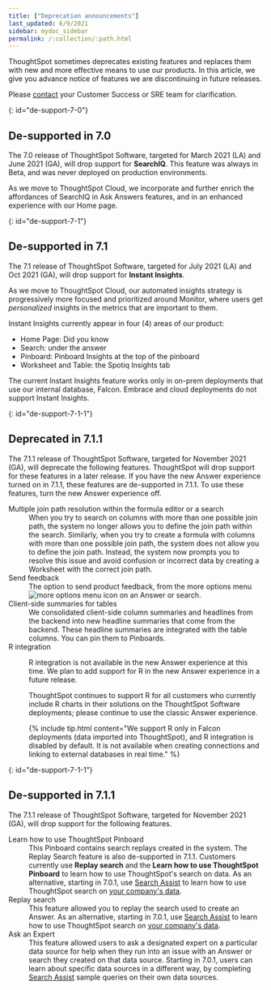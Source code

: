 ```yaml
---
title: ["Deprecation announcements"]
last_updated: 6/9/2021
sidebar: mydoc_sidebar
permalink: /:collection/:path.html
---
```


ThoughtSpot sometimes deprecates existing features and replaces them with new and more effective means to use our products.  In this article, we give you advance notice of features we are discontinuing in future releases.

Please [contact](https://community.thoughtspot.com/customers/s/contactsupport) your Customer Success or SRE team for clarification.

{: id="de-support-7-0"}
## De-supported in 7.0

The 7.0 release of ThoughtSpot Software, targeted for March 2021 (LA) and June 2021 (GA), will drop support for  **SearchIQ**. This feature was always in Beta, and was never deployed on production environments.

As we move to ThoughtSpot Cloud, we incorporate and further enrich the affordances of SearchIQ in Ask Answers features, and in an enhanced experience with our Home page.

{: id="de-support-7-1"}
## De-supported in 7.1

The 7.1 release of ThoughtSpot Software, targeted for July 2021 (LA) and Oct 2021 (GA), will drop support for  **Instant Insights**.

As we move to ThoughtSpot Cloud, our automated insights strategy is progressively more focused and prioritized around Monitor, where users get _personalized_ insights in the metrics that are important to them.

Instant Insights currently appear in four (4) areas of our product:

- Home Page: Did you know
- Search: under the answer
- Pinboard: Pinboard Insights at the top of the pinboard
- Worksheet and Table: the Spotiq Insights tab

The current Instant Insights feature works only in on-prem deployments that use our internal database, Falcon. Embrace and cloud deployments do not support Instant Insights.  

{: id="de-support-7-1-1"}
## Deprecated in 7.1.1
The 7.1.1 release of ThoughtSpot Software, targeted for November 2021 (GA), will deprecate the following features. ThoughtSpot will drop support for these features in a later release. If you have the new Answer experience turned on in 7.1.1, these features are de-supported in 7.1.1. To use these features, turn the new Answer experience off.

<dl>
<dlentry><dt>Multiple join path resolution within the formula editor or a search</dt>
<dd>When you try to search on columns with more than one possible join path, the system no longer allows you to define the join path within the search. Similarly, when you try to create a formula with columns with more than one possible join path, the system does not allow you to define the join path. Instead, the system now prompts you to resolve this issue and avoid confusion or incorrect data by creating a Worksheet with the correct join path.</dd></dlentry>
<dlentry><dt>Send feedback</dt>
<dd>The option to send product feedback, from the more options menu <img src="{{ site.baseurl }}/images/icon-more-10px.png" alt="more options menu icon" class="inline"/> on an Answer or search.</dd></dlentry>
<dlentry><dt>Client-side summaries for tables</dt>
<dd>We consolidated client-side column summaries and headlines from the backend into new headline summaries that come from the backend. These headline summaries are integrated with the table columns. You can pin them to Pinboards.</dd></dlentry>
<dlentry><dt>R integration</dt>
<dd><p>R integration is not available in the new Answer experience at this time. We plan to add support for R in the new Answer experience in a future release.</p>
<p>ThoughtSpot continues to support R for all customers who currently include R charts in their solutions on the ThoughtSpot Software deployments; please continue to use the classic Answer experience.</p>
{% include tip.html content="We support R only in Falcon deployments (data imported into ThoughtSpot), and R integration is disabled by default. It is not available when creating connections and linking to external databases in real time." %}</dd></dlentry>
</dl>

{: id="de-support-7-1-1"}
## De-supported in 7.1.1
The 7.1.1 release of ThoughtSpot Software, targeted for November 2021 (GA), will drop support for the following features.

<dl><dlentry><dt>Learn how to use ThoughtSpot Pinboard</dt>
<dd>This Pinboard contains search replays created in the system. The Replay Search feature is also de-supported in 7.1.1. Customers currently use <strong>Replay search</strong> and the <strong>Learn how to use ThoughtSpot Pinboard</strong> to learn how to use ThoughtSpot's search on data. As an alternative, starting in 7.0.1, use <a href="https://docs.thoughtspot.com/7.0/end-user/onboarding/search-assist.html">Search Assist</a> to learn how to use ThoughtSpot search on <a href="https://docs.thoughtspot.com/7.0/admin/worksheets/search-assist-coach.html">your company's data</a>.</dd></dlentry>
<dlentry><dt>Replay search</dt>
<dd>This feature allowed you to replay the search used to create an Answer. As an alternative, starting in 7.0.1, use <a href="https://docs.thoughtspot.com/7.0/end-user/onboarding/search-assist.html">Search Assist</a> to learn how to use ThoughtSpot search on <a href="https://docs.thoughtspot.com/7.0/admin/worksheets/search-assist-coach.html">your company's data</a>.</dd></dlentry>
<dlentry><dt>Ask an Expert</dt>
<dd>This feature allowed users to ask a designated expert on a particular data source for help when they run into an issue with an Answer or search they created on that data source. Starting in 7.0.1, users can learn about specific data sources in a different way, by completing <a href="https://docs.thoughtspot.com/7.0/end-user/onboarding/search-assist.html">Search Assist</a> sample queries on their own data sources.</dd></dlentry>
</dl>
